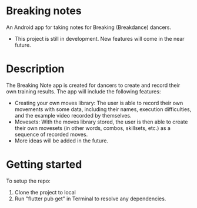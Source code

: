 # Breaking notes

An Android app for taking notes for Breaking (Breakdance) dancers.

* This project is still in development. New features will come in the near future.

# Description

The Breaking Note app is created for dancers to create and record their own training results. The app will include the following features:
- Creating your own moves library: The user is able to record their own movements with some data, including their names, execution difficulties, and the example video recorded by themselves.
- Movesets: With the moves library stored, the user is then able to create their own movesets (in other words, combos, skillsets, etc.) as a sequence of recorded moves.
- More ideas will be added in the future.
  
# Getting started

To setup the repo:
1. Clone the project to local
2. Run "flutter pub get" in Terminal to resolve any dependencies.
  
